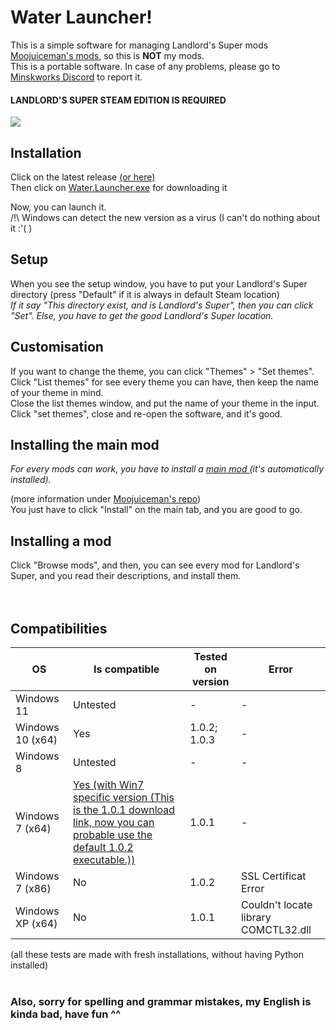 <h1> Water Launcher! </h1>

This is a simple software for managing Landlord's Super mods <a href="https://github.com/Moojuiceman-LSMods">Moojuiceman's mods</a>, so this is <b>NOT</b> my mods.
<br>
This is a portable software.
In case of any problems, please go to <a href="https://discord.gg/A253AkJ2qv">Minskworks Discord</a> to report it.
#### <b> LANDLORD'S SUPER STEAM EDITION IS REQUIRED </b>

<img src="https://cdn.discordapp.com/attachments/897896186487390218/986285826189193267/unknown.png">
<h2> Installation </h2>
Click on the latest release <a href="https://github.com/MeblIkea/Landlords-Super-Mod-Manager/releases">(or here)</a>
<br>
Then click on <a href="https://github.com/MeblIkea/Water-Launcher/releases/latest/download/Water-Launcher.exe">Water.Launcher.exe</a> for downloading it

Now, you can launch it.<br>
/!\ Windows can detect the new version as a virus (I can't do nothing about it :'( )

<h2> Setup </h2>
When you see the setup window, you have to put your Landlord's Super directory (press "Default" if it is always in default Steam location)
<br>
<i>If it say "This directory exist, and is Landlord's Super", then you can click "Set". Else, you have to get the good Landlord's Super location.</i>

<h2> Customisation </h2>
If you want to change the theme, you can click "Themes" > "Set themes".
<br>
Click "List themes" for see every theme you can have, then keep the name of your theme in mind. 
<br>
Close the list themes window, and put the name of your theme in the input.
<br>
Click "set themes", close and re-open the software, and it's good.

<h2> Installing the main mod </h2>
<i> For every mods can work, you have to install a <a href="https://github.com/BepInEx/BepInEx"> main mod </a> (it's automatically installed).</i>
  
  (more information under 
  [Moojuiceman's repo](https://github.com/Moojuiceman-LSMods))</i>
</br>
You just have to click "Install" on the main tab, and you are good to go.

<h2> Installing a mod </h2>
Click "Browse mods", and then, you can see every mod for Landlord's Super, and you read their descriptions, and install them.
<br>
<br>
<br>

<h2>Compatibilities</h2>

| OS               | Is compatible                                                                                                                                                                                                                                       | Tested on version | Error                                |
|------------------|-----------------------------------------------------------------------------------------------------------------------------------------------------------------------------------------------------------------------------------------------------|-------------------|--------------------------------------|
| Windows 11       | Untested                                                                                                                                                                                                                                            | -                 | -                                    |
| Windows 10 (x64) | Yes                                                                                                                                                                                                                                                 | 1.0.2; 1.0.3         | -                                    |
| Windows 8        | Untested                                                                                                                                                                                                                                            | -                 | -                                    |
| Windows 7 (x64)  | <a href="https://github.com/MeblIkea/Water-Launcher/releases/download/1.0.1/Water-Launcher.For.Win.7.and.newer.zip">Yes (with Win7 specific version (This is the 1.0.1 download link, now you can probable use the default 1.0.2 executable.)) </a> | 1.0.1             | -                                    |
| Windows 7 (x86)  | No                                                                                                                                                                                                                                                  | 1.0.2             | SSL Certificat Error                 |
| Windows XP (x64) | No                                                                                                                                                                                                                                                  | 1.0.1             | Couldn't locate library COMCTL32.dll |

(all these tests are made with fresh installations, without having Python installed)
<br></br>
### Also, sorry for spelling and grammar mistakes, my English is kinda bad, have fun ^^
